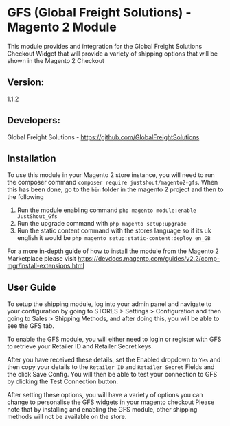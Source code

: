# GFS (Global Freight Solutions) - Magento 2 Module

This module provides and integration for the Global Freight Solutions Checkout Widget that will provide a variety of shipping options that will be shown in the Magento 2 Checkout

## Version:
1.1.2

## Developers:
Global Freight Solutions - https://github.com/GlobalFreightSolutions

## Installation

To use this module in your Magento 2 store instance, you will need to run the composer command `composer require justshout/magento2-gfs`. When this has been done, go to the `bin` folder in the magento 2 project and then to the following

1. Run the module enabling command `php magento module:enable JustShout_Gfs`
2. Run the upgrade command with `php magento setup:upgrade`
3. Run the static content command with the stores language so if its uk english it would be `php magento setup:static-content:deploy en_GB`

For a more in-depth guide of how to install the module from the Magento 2 Marketplace please visit https://devdocs.magento.com/guides/v2.2/comp-mgr/install-extensions.html

## User Guide

To setup the shipping module, log into your admin panel and navigate to your configuration by going to STORES > Settings > Configuration and then going to Sales > Shipping Methods, and after doing this, you will be able to see the GFS tab.

To enable the GFS module, you will either need to login or register with GFS to retrieve your Retailer ID and Retailer Secret keys.

After you have received these details, set the Enabled dropdown to `Yes` and then copy your details to the `Retailer ID` and `Retailer Secret` Fields and the click Save Config. You will then be able to test your connection to GFS by clicking the Test Connection button.

After setting these options, you will have a variety of options you can change to personalise the GFS widgets in your magento checkout
Please note that by installing and enabling the GFS module, other shipping methods will not be available on the store.

